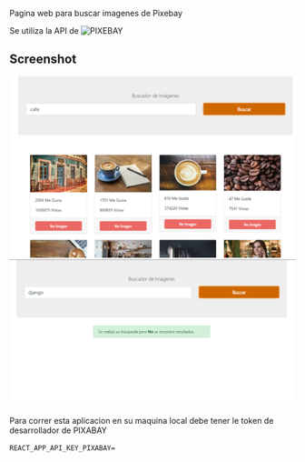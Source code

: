 Pagina web para buscar imagenes de Pixebay

Se utiliza la API de ![PIXEBAY](https://pixabay.com/es/)

## Screenshot

![pagina principal](/screenshots/imagen1.png)
![pagina despues de consulta](/screenshots/imagen2.png)

Para correr esta aplicacion en su maquina local debe tener le token de desarrollador de PIXABAY

```
REACT_APP_API_KEY_PIXABAY=
```
